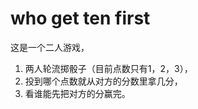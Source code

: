 # who get ten first 
这是一个二人游戏， 
 1. 两人轮流掷骰子（目前点数只有1，2，3），
 2. 投到哪个点数就从对方的分数里拿几分，
 3. 看谁能先把对方的分赢完。 
 


